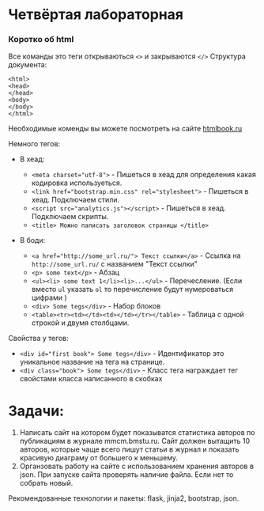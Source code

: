 # Четвёртая лабораторная

### Коротко об html

Все команды это теги открываються  `<>` и закрываются `</>`
Структура документа:

```
<html>
<head>
</head>
<body>
</body>
</html>
```

Необходимые коменды вы можете посмотреть на сайте [htmlbook.ru](http://htmlbook.ru/)

Немного тегов:

  - В хеад:
    - `<meta charset="utf-8">` - Пишеться в хеад для определения какая кодировка используеться.
    - `<link href="bootstrap.min.css" rel="stylesheet">` - Пишеться в хеад. Подключаем стили.
    - `<script src="analytics.js"></script>` - Пишеться в хеад. Подключаем скрипты.
    - `<title> Можно паписать заголовок страницы </title>`

  - В боди:
    - `<a href="http://some_url.ru/"> Текст ссылки</a>` -  Ссылка на `http://some_url.ru/` с названием "Текст ссылки"
    - `<p> some text</p>` - Абзац
    - `<ul><li> some text 1</li><li>...</ul>` - Перечесление. (Если вместо `ul` указать `ol` то перечисление будут нумероваться цифрами )
    - `<div> Some tegs</div>` -  Набор блоков
    - `<table><tr><td></td><td></td></tr></table>` - Таблица с одной строкой и двумя столбцами.

Свойства у тегов:

  - `<div id="first book"> Some tegs</div>` - Идентификатор это уникальное название на тега на странице.
  - `<div class="book"> Some tegs</div>` - Класс тега награждает тег свойстами класса написанного в скобках

# Задачи:
1. Написать сайт на котором будет показыватся статистика авторов по публикациям в журнале mmcm.bmstu.ru. Сайт должен вытащить 10 авторов, которые чаще всего пишут статьи в журнал и показать красивую диаграму от большего к меньшему.
2. Органзовать работу на сайте с использованием хранения авторов в json. При запуске сайта проверять наличие файла. Если нет то собрать новый.

Рекомендованные технологии и пакеты: flask, jinja2, bootstrap, json.

